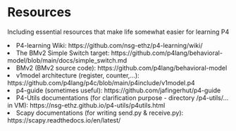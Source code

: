 # Resources
Including essential resources that make life somewhat easier for learning P4

<li>P4-learning Wiki: https://github.com/nsg-ethz/p4-learning/wiki/
<br>
<li>The BMv2 Simple Switch target: https://github.com/p4lang/behavioral-model/blob/main/docs/simple_switch.md
<br>
<li>BMv2 (BMv2 source code): https://github.com/p4lang/behavioral-model
<br>
<li>v1model architecture (register, counter,...): https://github.com/p4lang/p4c/blob/main/p4include/v1model.p4
<li>p4-guide (sometimes useful): https://github.com/jafingerhut/p4-guide
<li>P4-Utils documentations (for clarification purpose - directory /p4-utils/... in VM): https://nsg-ethz.github.io/p4-utils/p4utils.html
<br>
<li>Scapy documentations (for writing send.py & receive.py): https://scapy.readthedocs.io/en/latest/

